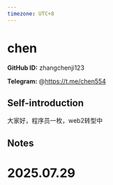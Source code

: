 ```yaml
---
timezone: UTC+8
---
```


# chen

**GitHub ID:** zhangchenji123

**Telegram:** @https://t.me/chen554

## Self-introduction

大家好，程序员一枚，web2转型中

## Notes

<!-- Content_START -->

# 2025.07.29


<!-- Content_END -->
